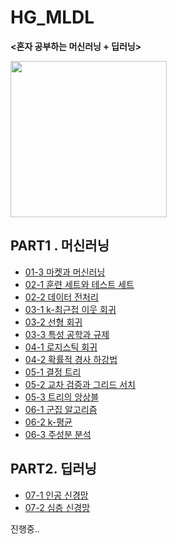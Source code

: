 # HG_MLDL

<strong><혼자 공부하는 머신러닝 + 딥러닝></strong> 

<img src=https://github.com/jxxngho/HG_MLDL/assets/109848417/fb7b1b68-31ca-4b06-bfb2-0bda0e6fd3f3 width="250" height="250"/>

## PART1 . 머신러닝
- [01-3 마켓과 머신러닝](https://github.com/jxxngho/HG_MLDL/blob/main/01_3_Market_and_Machine_Learning.ipynb)
- [02-1 훈련 세트와 테스트 세트](https://github.com/jxxngho/HG_MLDL/blob/main/02_1_Training_set_and_Test_set.ipynb)
- [02-2 데이터 전처리](https://github.com/jxxngho/HG_MLDL/blob/main/02_2_Data_preprocessing.ipynb)
- [03-1 k-최근접 이웃 회귀](https://github.com/jxxngho/HG_MLDL/blob/main/03_1_K_Neighbor_Regression.ipynb)
- [03-2 선형 회귀](https://github.com/jxxngho/HG_MLDL/blob/main/03_2_Linear_Regression.ipynb)
- [03-3 특성 공학과 규제](https://github.com/jxxngho/HG_MLDL/blob/main/03_3_Characteristic_engineering_and_Regulation.ipynb)
- [04-1 로지스틱 회귀](https://github.com/jxxngho/HG_MLDL/blob/main/04_1_Logistic_regression.ipynb)
- [04-2 확률적 경사 하강법](https://github.com/jxxngho/HG_MLDL/blob/main/04_2_Stochastic_gradient_descent.ipynb)
- [05-1 결정 트리](https://github.com/jxxngho/HG_MLDL/blob/main/05_1_Decision_tree.ipynb)
- [05-2 교차 검증과 그리드 서치](https://github.com/jxxngho/HG_MLDL/blob/main/05_2_Cross_validation_and_Grid_search.ipynb)
- [05-3 트리의 앙상블](https://github.com/jxxngho/HG_MLDL/blob/main/05_3_Tree_Ensembles.ipynb)
- [06-1 군집 알고리즘](https://github.com/jxxngho/HG_MLDL/blob/main/06_1_Cluster_algorithms.ipynb)
- [06-2 k-평균](https://github.com/jxxngho/HG_MLDL/blob/main/06_2_k_means.ipynb)
- [06-3 주성분 분석](https://github.com/jxxngho/HG_MLDL/blob/main/06_3_Principal_Component_Analysis.ipynb)

## PART2. 딥러닝
- [07-1 인공 신경망](https://github.com/jxxngho/HG_MLDL/blob/main/07_1_Artificial_Neural_Network.ipynb)
- [07-2 심층 신경망](https://github.com/jxxngho/HG_MLDL/blob/main/07_2_Deep_Neural_Network.ipynb)
  
진행중..

